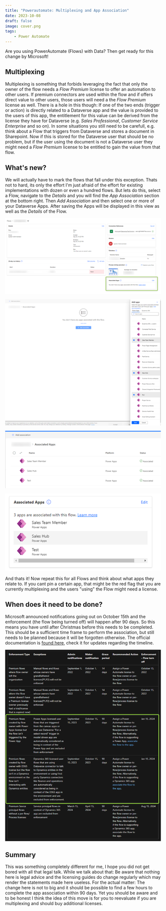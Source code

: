 ```yaml
---
title: "Powerautomate: Multiplexing and App Association"
date: 2023-10-08
draft: false
image: cover.png
tags:
    - Power Automate
---
```


Are you using PowerAutomate (Flows) with Data? Then get ready for this change by Microsoft! 

## Multiplexing
Multiplexing is something that forbids leveraging the fact that only the owner of the flow needs a _Flow Premium_ license to offer an automation to other users. If premium connectors are used within the flow and if offers direct value to other users, those users will need a the _Flow Premium_ license as well.
There is a hole in this though: If one of the two ends (trigger or action) is directly related to a Dataverse app and the value is provided to the users of this app, the entitlement for this value can be derived from the license they have for Dataverse (e.g. _Sales Professional_, _Customer Service Enterprise_ and so on).
In some situations you still need to be carefull, e.g. think about a Flow that triggers from Dataverse and stores a document in Sharepoint. Now if this is stored for the Dataverse user that should be no problem, but if the user using the document is not a Dataverse user they might need a _Flow Premium_ license to be entitled to gain the value from that flow.

## What's new?
We will actually have to mark the flows that fall under this exception. Thats not to hard, its only the effort I'm just afraid of the effort for existing implementations with dozen or even a hundred flows.
But lets do this, select a Flow, navigate to the _Details_ and you will find the _App Association_ section at the bottom right. Then _Add Association_ and then select one or more of your Dataverse Apps. After saving the Apps will be displayed in this view as well as the _Details_ of the Flow.

![The _Associated Apps_ are found in the bottom right](Associate1.png)

![Select _Add association_ to add apps to the Flow](Associate2.png)

![After saving the apps, they will appear in the view](Associate3.png)

![The associated apps viewed from the _Details_ pane of the Flow](Associate4.png)

And thats it! Now repeat this for all Flows and think about what apps they relate to. If you cant pin a certain app, that might be the red flag that you are currently multiplexing and the users "using" the Flow might need a license.

## When does it need to be done?
Microsoft announced notifications going out on October 15th and the enforcement (the flow being turned off) will happen after 90 days. So this means you have until after Christmas before this needs to be completed. This should be a sufficient time frame to perform the association, but still needs to be planned because it will be forgotten otherwise. The official documentation is [found here](https://learn.microsoft.com/en-us/power-platform/admin/power-automate-licensing/faqs#what-are-the-different-enforcements), check it for updates regarding the timeline.

![](Timeline.png)

## Summary
This was something completely different for me, I hope you did not get bored with all that legal talk. While we talk about that: Be aware that nothing here is legal advice and the licensing guides do change regularly which may render the statements made here useless. 
For the actual matter: The change here is not to big and it should be possible to find a few hours to complete the app association within 90 days. Yet you should be aware and to be honest I think the idea of this move is for you to reevaluate if you are multiplexing and should buy additional licenses.